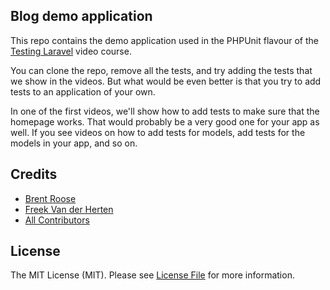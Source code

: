 ## Blog demo application

This repo contains the demo application used in the PHPUnit flavour of the [Testing Laravel](https://testing-laravel.com) video course.

You can clone the repo, remove all the tests, and try adding the tests that we show in the videos. But what would be even better is that you try to add tests to an application of your own.

In one of the first videos, we'll show how to add tests to make sure that the homepage works. That would probably be a very good one for your app as well. If you see videos on how to add tests for models, add tests for the models in your app, and so on.

## Credits

- [Brent Roose](https://github.com/brendt)
- [Freek Van der Herten](https://github.com/freekmurze)
- [All Contributors](../../contributors)

## License

The MIT License (MIT). Please see [License File](LICENSE.md) for more information.
